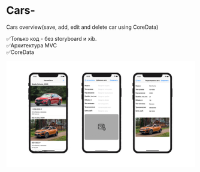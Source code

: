 # Cars-
Cars overview(save, add, edit and delete car using CoreData)

:white_check_mark:Только код - без storyboard и xib.   
:white_check_mark:Архитектура MVC   
:white_check_mark:CoreData

![GitHub Logo](https://github.com/DevArtistIOS/Cars/blob/main/Cars.png)
